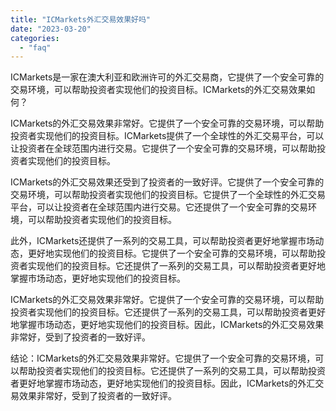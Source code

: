 ```yaml
---
title: "ICMarkets外汇交易效果好吗"
date: "2023-03-20"
categories: 
  - "faq"
---
```


ICMarkets是一家在澳大利亚和欧洲许可的外汇交易商，它提供了一个安全可靠的交易环境，可以帮助投资者实现他们的投资目标。ICMarkets的外汇交易效果如何？

ICMarkets的外汇交易效果非常好。它提供了一个安全可靠的交易环境，可以帮助投资者实现他们的投资目标。ICMarkets提供了一个全球性的外汇交易平台，可以让投资者在全球范围内进行交易。它提供了一个安全可靠的交易环境，可以帮助投资者实现他们的投资目标。

ICMarkets的外汇交易效果还受到了投资者的一致好评。它提供了一个安全可靠的交易环境，可以帮助投资者实现他们的投资目标。它提供了一个全球性的外汇交易平台，可以让投资者在全球范围内进行交易。它还提供了一个安全可靠的交易环境，可以帮助投资者实现他们的投资目标。

此外，ICMarkets还提供了一系列的交易工具，可以帮助投资者更好地掌握市场动态，更好地实现他们的投资目标。它提供了一个安全可靠的交易环境，可以帮助投资者实现他们的投资目标。它还提供了一系列的交易工具，可以帮助投资者更好地掌握市场动态，更好地实现他们的投资目标。

ICMarkets的外汇交易效果非常好。它提供了一个安全可靠的交易环境，可以帮助投资者实现他们的投资目标。它还提供了一系列的交易工具，可以帮助投资者更好地掌握市场动态，更好地实现他们的投资目标。因此，ICMarkets的外汇交易效果非常好，受到了投资者的一致好评。

结论：ICMarkets的外汇交易效果非常好。它提供了一个安全可靠的交易环境，可以帮助投资者实现他们的投资目标。它还提供了一系列的交易工具，可以帮助投资者更好地掌握市场动态，更好地实现他们的投资目标。因此，ICMarkets的外汇交易效果非常好，受到了投资者的一致好评。
